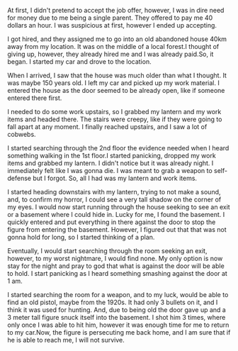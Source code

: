 At first, I didn't pretend to accept the job offer, however, I was in dire need for money due to me being a single parent. They offered to pay me 40 dollars an hour. I was suspicious at first, however I ended up accepting.

I got hired, and they assigned me to go into an old abandoned house 40km away from my location. It was on the middle of a local forest.I thought of giving up, however, they already hired me and I was already paid.So, it began. I started my car and drove to the location.

When I arrived, I saw that the house was much older than what I thought. It was maybe 150 years old. I left my car and picked up my work material. I entered the house as the door seemed to be already open, like if someone entered there first.

 I needed to do some work upstairs, so I grabbed my lantern and my work items and headed there. The stairs were creepy, like if they were going to fall apart at any moment. I finally reached upstairs, and I saw a lot of cobwebs.

 I started searching through the 2nd floor the evidence needed when I heard something walking in the 1st floor.I started panicking, dropped my work items and grabbed my lantern. I didn't notice but it was already night. I immediately felt like I was gonna die. I was meant to grab a weapon to self-defense but I forgot. So, all I had was my lantern and work items.

I started heading downstairs with my lantern, trying to not make a sound, and, to confirm my horror, I could see a very tall shadow on the corner of my eyes. I would now start running through the house seeking to see an exit or a basement where I could hide in. Lucky for me, I found the basement. I quickly entered and put everything in there against the door to stop the figure from entering the basement. However, I figured out that that was not gonna hold for long, so I started thinking of a plan.

Eventually, I would start searching through the room seeking an exit, however, to my worst nightmare, I would find none. My only option is now stay for the night and pray to god that what is against the door will be able to hold. I start panicking as I heard something smashing against the door at 1 am.

 I started searching the room for a weapon, and to my luck, would be able to find an old pistol, maybe from the 1920s. It had only 3 bullets on it, and I think it was used for hunting. And, due to being old the door gave up and a 3 meter tall figure snuck itself into the basement. I shot him 3 times, where only once I was able to hit him, however it was enough time for me to return to my car.Now, the figure is persecuting me back home, and I am sure that if he is able to reach me, I will not survive.